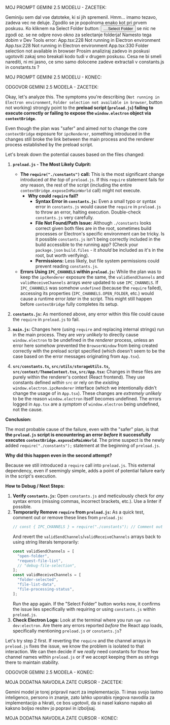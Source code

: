 MOJ PROMPT GEMINI 2.5 MODELU - ZACETEK:

Geminiju sem dal vse datoteke, ki si jih spremenil.
Hmm... imamo tezavo, zadeva vec ne deluje. Zgodilo se je popolnoma enako kot pri prvem poskusu.
Ko kliknem na Select Folder button:
<button class="select-folder-btn">....<span>Select Folder</span></button>
se nic ne zgodi oz. se ne odpre novo okno za selectanje folderja! Namesto tega dobim v Dev Tools error:
App.tsx:228 Not running in Electron environment
App.tsx:228 Not running in Electron environment
App.tsx:330 Folder selection not available in browser
Prosim analiziraj zadevo in poskusi ugotoviti zakaj smo breakali kodo tudi v drugem poskusu. Cesa ne bi smeli narediti, ni mi jasno, ce smo samo dolocene zadeve extractali v constants.js in constants.ts ?

MOJ PROMPT GEMINI 2.5 MODELU - KONEC:

ODGOVOR GEMINI 2.5 MODELA - ZACETEK:

Okay, let's analyze this. The symptoms you're describing (`Not running in Electron environment`, `Folder selection not available in browser`, button not working) strongly point to the **preload script (`preload.js`) failing to execute correctly or failing to expose the `window.electron` object via `contextBridge`**.

Even though the plan was "safer" and aimed _not_ to change the core `contextBridge` exposure for `ipcRenderer`, something introduced in the changes still broke the link between the main process and the renderer process established by the preload script.

Let's break down the potential causes based on the files changed:

1.  **`preload.js` - The Most Likely Culprit:**

    - **The `require("./constants")` call:** This is the most significant change introduced _at the top_ of `preload.js`. If this `require` statement fails for _any_ reason, the rest of the script (including the entire `contextBridge.exposeInMainWorld` call) might not execute.
      - **Why could `require` fail?**
        - **Syntax Error in `constants.js`:** Even a small typo or syntax error in `constants.js` would cause the `require` in `preload.js` to throw an error, halting execution. Double-check `constants.js` very carefully.
        - **File Not Found/Path Issue:** Although `./constants` looks correct given both files are in the root, sometimes build processes or Electron's specific environment can be tricky. Is it possible `constants.js` isn't being correctly included in the build accessible to the running app? (Check your `package.json` `build.files` - it _should_ be included as it's in the root, but worth verifying).
        - **Permissions:** Less likely, but file system permissions could prevent reading `constants.js`.
    - **Errors Using `IPC_CHANNELS` within `preload.js`:** While the plan was to keep the `ipcRenderer` exposure the same, the `validSendChannels` and `validReceiveChannels` arrays _were_ updated to use `IPC_CHANNELS`. If `IPC_CHANNELS` was somehow `undefined` (because the `require` failed), accessing its properties (`IPC_CHANNELS.OPEN_FOLDER`, etc.) would cause a runtime error _later_ in the script. This might still happen before `contextBridge` fully completes its setup.

2.  **`constants.js`:** As mentioned above, any error within this file could cause the `require` in `preload.js` to fail.

3.  **`main.js`:** Changes here (using `require` and replacing internal strings) run in the main process. They are _very unlikely_ to directly cause `window.electron` to be undefined in the _renderer_ process, unless an error here somehow prevented the `BrowserWindow` from being created correctly with the preload script specified (which doesn't seem to be the case based on the error messages originating from `App.tsx`).

4.  **`src/constants.ts`, `src/utils/storageUtils.ts`, `src/context/ThemeContext.tsx`, `src/App.tsx`:** Changes in these files are purely within the renderer's context (React frontend). They use constants defined _within_ `src` or rely on the _existing_ `window.electron.ipcRenderer` interface (which we intentionally didn't change the usage of in `App.tsx`). These changes are _extremely unlikely_ to be the reason `window.electron` itself becomes undefined. The errors logged in `App.tsx` are a _symptom_ of `window.electron` being undefined, not the cause.

**Conclusion:**

The most probable cause of the failure, even with the "safer" plan, is that **the `preload.js` script is encountering an error _before_ it successfully executes `contextBridge.exposeInMainWorld`**. The prime suspect is the newly added `require("./constants");` statement at the beginning of `preload.js`.

**Why did this happen even in the second attempt?**

Because we still introduced a `require` call into `preload.js`. This external dependency, even if seemingly simple, adds a point of potential failure early in the script's execution.

**How to Debug / Next Steps:**

1.  **Verify `constants.js`:** Open `constants.js` and meticulously check for _any_ syntax errors (missing commas, incorrect brackets, etc.). Use a linter if possible.
2.  **Temporarily Remove `require` from `preload.js`:** As a quick test, comment out or remove these lines from `preload.js`:
    ```javascript
    // const { IPC_CHANNELS } = require("./constants"); // Comment out
    ```
    And revert the `validSendChannels`/`validReceiveChannels` arrays back to using string literals temporarily:
    ```javascript
    const validSendChannels = [
      "open-folder",
      "request-file-list",
      // "debug-file-selection",
    ];
    const validReceiveChannels = [
      "folder-selected",
      "file-list-data",
      "file-processing-status",
    ];
    ```
    Run the app again. If the "Select Folder" button works now, it confirms the issue lies specifically with requiring or using `constants.js` within `preload.js`.
3.  **Check Electron Logs:** Look at the terminal where you run `npm run dev:electron`. Are there any errors reported _before_ the React app loads, specifically mentioning `preload.js` or `constants.js`?

Let's try step 2 first. If reverting the `require` and the channel arrays in `preload.js` fixes the issue, we know the problem is isolated to that interaction. We can then decide if we _really_ need constants for those few channel names within `preload.js` or if we accept keeping them as strings there to maintain stability.

ODGOVOR GEMINI 2.5 MODELA - KONEC:

MOJA DODATNA NAVODILA ZATE CURSOR - ZACETEK:

Gemini model je torej pripravil nacrt za implementacijo. Ti imas svojo lastno inteligenco, persono in znanje,
zato lahko uporabis njegova navodila za implementacijo a hkrati, ce bos ugotovil, da si nasel kaksno napako ali kaksno boljso resitev jo popravi in izboljsaj.

MOJA DODATNA NAVODILA ZATE CURSOR - KONEC:
